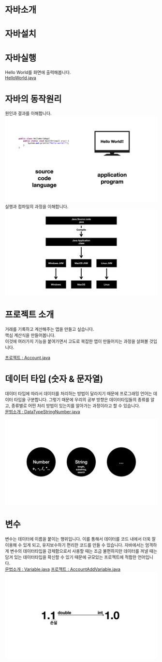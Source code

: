 # 자바소개

# 자바설치

# 자바실행
Hello World를 화면에 출력해봅니다.  
[HelloWorld.java](src/HelloWorld.java)

# 자바의 동작원리
원인과 결과를 이해합니다.  
<img src="keynote/keynote.003.jpeg" width="640">  
실행과 컴파일의 과정을 이해합니다.  
<img src="keynote/keynote.005.jpeg" width="640">  

# 프로젝트 소개
거래를 기록하고 계산해주는 앱을 만들고 싶습니다.  
핵심 계산식을 만들어봅니다.  
이것에 여러가지 기능을 붙여가면서 고도로 복잡한 앱이 만들어지는 과정을 살펴볼 것입니다.  

[프로젝트 : Account.java](src/Account.java)

# 데이터 타입 (숫자 & 문자열)
데이터 타입에 따라서 데이터를 처리하는 방법이 달라지기 때문에 프로그래밍 언어는 데이터 타입을 구분합니다. 그렇기 때문에 우리의 공부 방향은 데이터타입들의 종류를 알고, 종류별로 어떤 처리 방법이 있는지를 알아가는 과정이라고 할 수 있습니다.  
[문법소개 : DataTypeStringNumber.java](src/DataTypeStringNumber.java)

<img src="keynote/keynote.007.jpeg" width="640">  

# 변수
변수는 데이터에 이름을 붙이는 행위입니다. 이를 통해서 데이터를 코드 내에서 더욱 잘 이용해 수 있게 되고, 유지보수하기 편리한 코드를 만들 수 있습니다. 자바에서는 엄격하게 변수의 데이터타입을 강제함으로서 사용할 때는 조금 불편하지만 데이터를 꺼낼 때는 담겨 있는 데이터타입을 확신할 수 있기 때문에 규모있는 프로젝트에 적합한 언어입니다.  
[문법소개 : Variable.java](src/Variable.java) 
[프로젝트 : AccountAddVariable.java](src/AccountAddVariable.java)  
<img src="keynote/keynote.008.jpeg" width="640">

